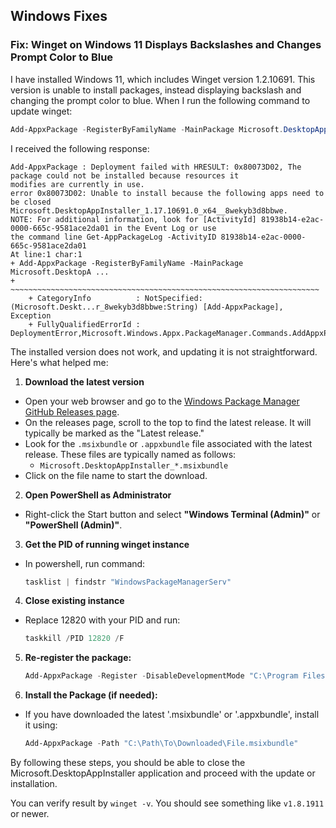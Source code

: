 ## Windows Fixes

### Fix: Winget on Windows 11 Displays Backslashes and Changes Prompt Color to Blue

I have installed Windows 11, which includes Winget version 1.2.10691. This version is unable to install packages, instead displaying backslash and changing the prompt color to blue. When I run the following command to update winget:

```powershell
Add-AppxPackage -RegisterByFamilyName -MainPackage Microsoft.DesktopAppInstaller_8wekyb3d8bbwe
```

I received the following response:
```
Add-AppxPackage : Deployment failed with HRESULT: 0x80073D02, The package could not be installed because resources it
modifies are currently in use.
error 0x80073D02: Unable to install because the following apps need to be closed
Microsoft.DesktopAppInstaller_1.17.10691.0_x64__8wekyb3d8bbwe.
NOTE: For additional information, look for [ActivityId] 81938b14-e2ac-0000-665c-9581ace2da01 in the Event Log or use
the command line Get-AppPackageLog -ActivityID 81938b14-e2ac-0000-665c-9581ace2da01
At line:1 char:1
+ Add-AppxPackage -RegisterByFamilyName -MainPackage Microsoft.DesktopA ...
+ ~~~~~~~~~~~~~~~~~~~~~~~~~~~~~~~~~~~~~~~~~~~~~~~~~~~~~~~~~~~~~~~~~~~~~
    + CategoryInfo          : NotSpecified: (Microsoft.Deskt...r_8wekyb3d8bbwe:String) [Add-AppxPackage], Exception
    + FullyQualifiedErrorId : DeploymentError,Microsoft.Windows.Appx.PackageManager.Commands.AddAppxPackageCommand
```

The installed version does not work, and updating it is not straightforward. Here's what helped me:

1. **Download the latest version**
  - Open your web browser and go to the [Windows Package Manager GitHub Releases page](https://github.com/microsoft/winget-cli/releases).
  - On the releases page, scroll to the top to find the latest release. It will typically be marked as the "Latest release."
  - Look for the `.msixbundle` or `.appxbundle` file associated with the latest release. These files are typically named as follows:
    - `Microsoft.DesktopAppInstaller_*.msixbundle`
  - Click on the file name to start the download.

2. **Open PowerShell as Administrator**
  - Right-click the Start button and select **"Windows Terminal (Admin)"** or **"PowerShell (Admin)"**.

3. **Get the PID of running winget instance**
  - In powershell, run command:
    ```powershell
    tasklist | findstr "WindowsPackageManagerServ"     
    ```

4. **Close existing instance**
  - Replace 12820 with your PID and run:
    ```powershell
    taskkill /PID 12820 /F     
    ```

5. **Re-register the package:**
    ```powershell
    Add-AppxPackage -Register -DisableDevelopmentMode "C:\Program Files\WindowsApps\Microsoft.DesktopAppInstaller_1.17.10691.0_x64__8wekyb3d8bbwe\AppXManifest.xml"
    ```

6. **Install the Package (if needed):**
  - If you have downloaded the latest '.msixbundle' or '.appxbundle', install it using:
    ```powershell
    Add-AppxPackage -Path "C:\Path\To\Downloaded\File.msixbundle"
    ```

By following these steps, you should be able to close the Microsoft.DesktopAppInstaller application and proceed with the update or installation.

You can verify result by `winget -v`. You should see something like `v1.8.1911` or newer.
